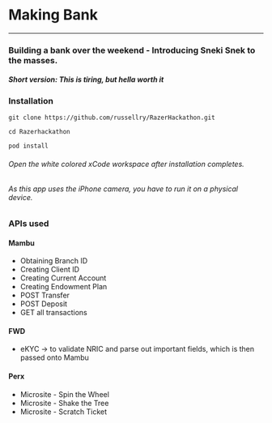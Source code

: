 # Making Bank
---
### Building a bank over the weekend - Introducing Sneki Snek to the masses.
##### Short version: This is tiring, but hella worth it

### Installation
`git clone https://github.com/russellry/RazerHackathon.git`

`cd Razerhackathon`

`pod install`

###### Open the white colored xCode workspace after installation completes.

###### As this app uses the iPhone camera, you have to run it on a physical device.

### APIs used
#### Mambu
* Obtaining Branch ID
* Creating Client ID
* Creating Current Account
* Creating Endowment Plan
* POST Transfer
* POST Deposit
* GET all transactions

#### FWD
* eKYC -> to validate NRIC and parse out important fields, which is then passed onto Mambu

#### Perx
* Microsite - Spin the Wheel
* Microsite - Shake the Tree
* Microsite - Scratch Ticket

